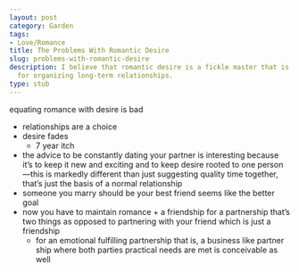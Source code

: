 ```yaml
---
layout: post
category: Garden
tags:
- Love/Romance
title: The Problems With Romantic Desire
slug: problems-with-romantic-desire
description: I believe that romantic desire is a fickle master that is not suitable
  for organizing long-term relationships.
type: stub
---
```


equating romance with desire is bad
* relationships are a choice
* desire fades
    * 7 year itch
* the advice to be constantly dating your partner is interesting because it’s to keep it new and exciting and to keep desire rooted to one person—this is markedly different than just suggesting quality time together, that’s just the basis of a normal relationship
* someone you marry should be your best friend seems like the better goal
* now you have to maintain romance + a friendship for a partnership that’s two things as opposed to partnering with your friend which is just a friendship 
    * for an emotional fulfilling partnership that is, a business like partner ship where both parties practical needs are met is conceivable as well